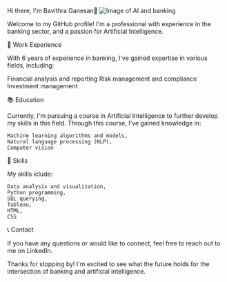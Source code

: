 
Hi there, I'm Bavithra Ganesan👋
![Image of AI and banking](https://www.bing.com/images/search?view=detailV2&ccid=fSEGoT2C&id=5AE5EF17458394200A10CA8418944E2F30C9505C&thid=OIP.fSEGoT2CY45b0khN0u2lVwHaEc&mediaurl=https%3A%2F%2Fldsmag.com%2Fwp-content%2Fuploads%2F2017%2F10%2FBrain.jpg&cdnurl=https%3A%2F%2Fth.bing.com%2Fth%2Fid%2FR.7d2106a13d82638e5bd2484dd2eda557%3Frik%3DXFDJMC9OlBiEyg%26pid%3DImgRaw%26r%3D0&exph=960&expw=1600&q=Brain+and+Artificial+Intelligence&simid=608030377315825506&form=IRPRST&ck=8A869A512D5451A70374133D51CD09F2&selectedindex=54&ajaxhist=0&ajaxserp=0&vt=0&sim=11.jpg)


Welcome to my GitHub profile! I'm a professional with experience in the banking sector, and a passion for Artificial Intelligence.

🏦 Work Experience

With 6 years of experience in banking, I've gained expertise in various fields, including:

Financial analysis and reporting
Risk management and compliance
Investment management

📚 Education

Currently, I'm pursuing a course in Artificial Intelligence to further develop my skills in this field. Through this course, I've gained knowledge in:

    Machine learning algorithms and models,
    Natural language processing (NLP),
    Computer vision

🔨 Skills
 
 My skills iclude:

    Data analysis and visualization,
    Python programming,
    SQL querying,
    Tableau,
    HTML,
    CSS
	
📞 Contact

If you have any questions or would like to connect, feel free to reach out to me on LinkedIn.

Thanks for stopping by! I'm excited to see what the future holds for the intersection of banking and artificial intelligence.

